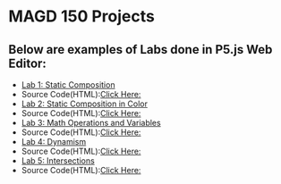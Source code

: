 # MAGD 150 Projects

## Below are examples of Labs done in P5.js Web Editor:

- [Lab 1: Static Composition](https://github.com/BlakeJW23/MAGD-150-Projects/tree/gh-pages/s22magd150lab01_Blake)
- Source Code(HTML):[Click Here:](https://github.com/BlakeJW23/MAGD-150-Projects/blob/gh-pages/s22magd150lab01_Blake/index.html)
- [Lab 2: Static Composition in Color](https://github.com/BlakeJW23/MAGD-150-Projects/tree/gh-pages/s22magd150lab02_Blake)
- Source Code(HTML):[Click Here:](https://github.com/BlakeJW23/MAGD-150-Projects/blob/gh-pages/s22magd150lab02_Blake/index.html)
- [Lab 3: Math Operations and Variables](https://github.com/BlakeJW23/MAGD-150-Projects/tree/gh-pages/s22magd150lab03_Blake_2022_02_21_00_52_11)
- Source Code(HTML):[Click Here:](https://github.com/BlakeJW23/MAGD-150-Projects/blob/gh-pages/s22magd150lab03_Blake_2022_02_21_00_52_11/index.html)
- [Lab 4: Dynamism](https://github.com/BlakeJW23/MAGD-150-Projects/tree/gh-pages/s22magd150lab04_Blake)
- Source Code(HTML):[Click Here:](https://github.com/BlakeJW23/MAGD-150-Projects/blob/gh-pages/s22magd150lab04_Blake/index.html)
- [Lab 5: Intersections](https://github.com/BlakeJW23/MAGD-150-Projects/tree/gh-pages/s22magd150lab05_Blake)
- Source Code(HTML):[Click Here:](https://github.com/BlakeJW23/MAGD-150-Projects/blob/gh-pages/s22magd150lab05_Blake/index.html)
